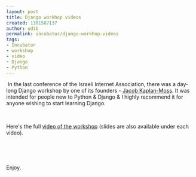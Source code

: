 ```yaml
---
layout: post
title: Django workhop videos
created: 1301587137
author: udib
permalink: incubator/django-workhop-videos
tags:
- Incubator
- workshop
- video
- Django
- Python
---
```

<p>&nbsp;In the last conference of the Israeli Internet Association, there was a day-long Django workshop by one of its founders - <a href="http://jacobian.org">Jacob Kaplan-Moss</a>. It was intended for people new to Python &amp; Django &amp; I highly recommend it for anyone wishing to start learning Django.</p>
<p>&nbsp;</p>
<p>Here's the full&nbsp;<a href="http://www.isoc.org.il/conf2011/sessions.php?session_id=11">video of the workshop</a>&nbsp;(slides are also available under each video).</p>
<p>&nbsp;</p>
<p>&nbsp;</p>
<p>Enjoy.</p>
